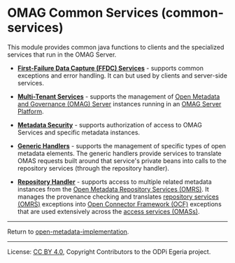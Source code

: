 <!-- SPDX-License-Identifier: CC-BY-4.0 -->
<!-- Copyright Contributors to the ODPi Egeria project. -->

# OMAG Common Services (common-services)

This module provides common java functions to clients and the specialized services that
run in the OMAG Server.

* **[First-Failure Data Capture (FFDC) Services](ffdc-services)** - supports common exceptions
and error handling.  It can but used by clients and server-side services.

* **[Multi-Tenant Services](multi-tenant)** - supports the management of
[Open Metadata and Governance (OMAG) Server](https://egeria-project.org/concepts/omag-server) instances
running in an [OMAG Server Platform](https://egeria-project.org/concepts/omag-server-platform).

* **[Metadata Security](metadata-security)** - supports authorization of access to OMAG Services and specific
metadata instances.

* **[Generic Handlers](generic-handlers)** - supports the management of specific types of open metadata elements.
The generic handlers provide services to translate OMAS requests built around that service's private beans into calls
to the repository services (through the repository handler).

* **[Repository Handler](repository-handler)** - supports access to multiple related metadata instances from the
[Open Metadata Repository Services (OMRS)](../repository-services).  It manages the provenance checking and
translates [repository services (OMRS)](../repository-services) exceptions into 
[Open Connector Framework (OCF)](../frameworks/open-connector-framework) exceptions that are
used extensively across the [access services (OMASs)](../access-services).

----
Return to [open-metadata-implementation](..).

----
License: [CC BY 4.0](https://creativecommons.org/licenses/by/4.0/),
Copyright Contributors to the ODPi Egeria project.